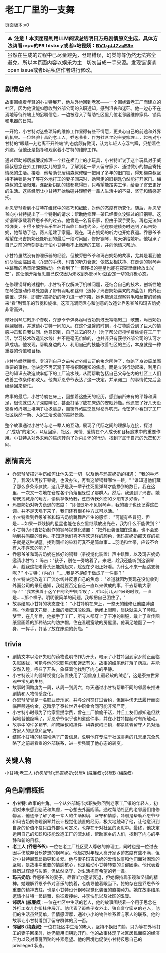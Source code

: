 # 老工厂里的一支舞
页面版本:v0
 

| :warning: 注意！本页面是利用LLM阅读总结明日方舟剧情原文生成，具体方法请看repo的PR history或者b站视频：[BV1gdJ7zqESe](https://www.bilibili.com/video/BV1gdJ7zqESe/)         |
|:----------------------------|
| 虽然在生成的过程中已尽量避免，但是错误，幻觉等等仍然无法完全避免。所以本页面内容以娱乐为主，切勿当成一手来源。发现错误请open issue或者b站私信作者进行修改。|



## 剧情总结
故事围绕着年轻的小甘特展开，他从外地回到老家——一个围绕着老工厂而建立的社区，因为他没能如愿收到外部公司的入职通知，感到沮丧和迷茫。他一边心不在焉地等待终端上的招聘信息，一边被卷入了帮助社区里几位老邻居维修家具、锁具和电器的日常。

一开始，小甘特对这些琐碎的维修工作显得有些不情愿，更关心自己的前途和外界的机会。一位经验丰富的老工人，乔恩爷爷，作为社区里的主要修理工，起初对小甘特的“眼睛一刻也离不开终端”的态度颇有微词，认为年轻人心浮气躁，只想着往外跑。但他还是指导和观察着小甘特的维修工作。

通过帮助邻居威廉叔修理一个挂在柜门上的小玩具，小甘特听说了这个玩具对于威廉叔思念在外工作的女儿的意义，了解到老一辈人留守家乡、通过微小的物品寄托情感的生活。接着，他帮助邻居梅森叔修理一把用了多年的旧门锁，得知梅森叔坚持不换锁是为了等在外地打工的妻子回来时，她带走的旧钥匙仍然能打开家门。梅森叔的生活艰难，连配新钥匙的钱都觉得贵，只希望能踏实工作，给妻子寄去更好的生活。这些经历让小甘特开始触碰并理解老一辈人生活中的不易、坚守和情感寄托。

乔恩爷爷看到小甘特在维修中的灵巧和细致，对他的态度有所软化。随后，乔恩爷爷向小甘特提出了一个特别的请求：帮助他修理一架已经很久没弹过的旧钢琴。这架钢琴承载着乔恩爷爷的过去。他曾是一名音乐家，但由于双手受伤，再也无法如常弹奏，不得不放弃音乐生涯并面临巨额违约金。他在躲避债务时遇到了玛吉奶奶，她帮助了他，两人组建了家庭。现在，玛吉奶奶的听力也开始衰退。乔恩爷爷希望在玛吉奶奶还能听到的最后一段时间里，修好钢琴，每天弹给她听。他坦承了自己之前的苛刻是出于怕小甘特看不上微薄的工钱，并向他请求帮助。

小甘特虽然没有修理乐器的经验，但被乔恩爷爷和玛吉奶奶的故事，尤其是看到他们尽管面临困境（乔恩的手伤、玛吉的听力衰退）依然互相扶持、在走调的钢琴声中跳舞的场景所深深触动。他看到了“一颗残损的星星也能在夜空里继续放出光芒”，这让他开始反思自己仅仅因为未收到外部offer就否定一切的消极心态。

在修理钢琴的过程中，小甘特不仅解决了机械问题，还结合自己的技术，创新性地在琴弦振动传导处加装了带有羽毛和丝带（选择了玛吉奶奶喜欢的湖蓝色）的外设装置。这样，即使玛吉奶奶的听力进一步下降，她也能通过观察羽毛和丝带的颤动来“看”到音乐的节奏和旋律。这项充满同理心和创意的改造让乔恩爷爷和玛吉奶奶非常高兴。

修好钢琴后的那个傍晚，乔恩爷爷弹奏起玛吉奶奶过去常唱的工厂歌曲，玛吉奶奶翩翩起舞，并邀请小甘特一同加入。在这个温馨的时刻，小甘特感受到了巨大的情感冲击和自我认同。他意识到，自己过去的努力（为了帮父母攒学费偷偷在工厂干活，学习技术改造流水线）并不是毫无价值的，也并非只有获得外部公司的认可才算成功。他发现，帮助身边的人、利用自己的技能改善社区的生活，本身就是一种重要的价值和目标。

小甘特幡然醒悟，意识到自己之前被对外部认可的执念困住了，忽略了身边简单而重要的事物。他决定不再沉溺于等待招聘通知的焦虑，而是立刻行动起来，利用自己的知识去改造效率低下的工厂流水线，从而帮助包括自己父母在内的社区工人们改善工作条件和收入。他向乔恩爷爷表达了这一决定，并承诺工厂的事情忙完后会继续回来帮忙。

故事的最后，小甘特躺在床上，回想着这些天的经历，感到前所未有的平静和满足，很快就进入了深度睡眠，甚至打落了放在床边的安眠药瓶。他遗忘了好几天没查看的终端上堆满了垃圾信息，而窗外的星空显得格外明亮。他在梦中看到了工厂社区焕然一新、大家生活改善的美好景象。

整个故事通过小甘特与老一辈人的互动，展现了代际之间的理解与连接，探讨了“成功”的定义，以及回家、社区、亲情、爱情在个人成长和目标追求中的重要作用。小甘特从对外求索的焦虑转向了对内关怀的行动，找到了属于自己的光芒和方向。
## 剧情高光
*   乔恩爷爷描述手伤如何让他失去一切，以及他与玛吉奶奶的相遇：
    "我的手坏了，我没法再按下琴键，也没办法，再看这架钢琴哪怕一眼。"
    "谁知道他们藏了那么多条条款款，这几乎是我一辈子往死里弹琴才能挣到的数目。我在这里，一次又一次地在仓库各个角落里躲过了那群人，然后，我遇到了玛吉。她帮我找藏身的地方，偷偷拿饭给我，还告诉我外面的夕阳有多好看。"
*   玛吉奶奶对听力衰退的态度：
    "即便是听不见钢琴声，我的脑子也还记得这曲调。并不是天塌下来了，我们还有很多种方式可以活。"
*   小甘特看到乔恩爷爷和玛吉奶奶跳舞后产生的感悟：
    "可能有些冒犯，但是......如果一颗残损的星星也能在夜空里继续放出光芒，我为什么不能做到？"
*   小甘特为玛吉奶奶制作的钢琴视觉化装置：
    "把外设装置加在这里，也不会影响到共鸣腔的音色。不知道他们喜不喜欢这样的颜色，但玛吉奶奶那天穿的裙子就是这种湖蓝。找到同样的染料可真不是简单事......羽毛和丝带，应该不会有人不喜欢的吧？"
*   乔恩爷爷和玛吉奶奶在修好的钢琴（带视觉化装置）声中跳舞，以及玛吉奶奶邀请小甘特：
    玛吉："孩子，别在一旁站着了。来吧，趁我还能听到这钢琴声，趁我这把老骨头还能跳起来，趁现在夕阳正好看。为什么不来一起跳支舞呢？"
    小甘特：（内心）"......我是不是终于做成了一件事？"
*   小甘特决定改造工厂流水线并反思自己的焦虑：
    "难道就因为我现在没能收到外面公司的录用通知，我就要否定自己一直以来做成的事，不去帮助大家吗？"
    "我太执着于这个目标的中间阶段了，所以前几天回来的时候，一直是......那个样子。明明很简单的问题，我却把自己困住了。"
*   故事结尾小甘特的状态变化：
    "小甘特躺在床上，一整天的维修让他胳膊酸痛。他看着天花板，上面的墙皮斑驳脱落。他闭上眼睛，很快就进入了睡眠。梦里，在几年后，他接手了工厂，所有人都穿上了干净的制服，戴上了宣传图纸里画着的那种结实的防护帽，住在温暖宽敞的房屋里。他满足地翻了一个身，一挥手，打落了放在床边的药瓶。"
## trivia
*   剧情文本以治疗失眠的药物说明书作为开头，暗示了小甘特回到家乡前正面临失眠困扰，可能与他的求职焦虑和迷茫有关。故事的结尾他打落了药瓶，并能安然入睡，呼应了开头，象征着他找到了内心的平静。
*   小甘特设计的钢琴视觉化装置使用了“羽兽身上最轻软的绒毛”，这是泰拉世界观中常见的生物。
*   故事时间跨度为一周，从周一到周六，每天通过小甘特帮助不同的邻居来推进剧情和人物情感变化。
*   乔恩爷爷曾是一名职业音乐家，并与公司签订过合约，但因手伤无法履行而面临巨额违约金，这暗示了泰拉世界中职业合同可能非常严苛。
*   小甘特小时候为了给家里攒学费，曾在工厂偷偷干活，并且工友们都知道但默契地替他隐瞒了。乔恩爷爷似乎也知道这件事，并在小甘特提起时有所触动。
*   故事中的许多细节，如威廉叔的挂件、梅森叔的旧锁，都象征着留守人员对远方家人的思念和坚守。
*   结尾小甘特的终端堆满了广告信息，说明他在专注于社区事务的几天里完全忽略了之前最看重的外部联系，进一步强调了他心态的转变。
## 关键人物
小甘特;老工人 (乔恩爷爷);玛吉奶奶;邻居A (威廉叔);邻居B (梅森叔)
## 角色剧情概括
-   **小甘特**: 故事的主角。一个从外部城市求职失败回到老家工厂镇的年轻人，初期对未来感到迷茫和焦虑，一心想去外面闯荡。通过帮助社区的老邻居们维修物品，他逐渐了解了老一辈人的生活困境、坚守和情感。特别是帮助乔恩爷爷和玛吉奶奶修理钢琴并设计视觉化装置的经历，极大地触动了他，让他意识到自身的价值不应只由外部认可定义，也存在于对社区的贡献中。最终，他决定运用自己的知识和技能改造工厂的流水线，帮助家乡的人们，找到了内心的平静和新的目标。
-   **老工人 (乔恩爷爷)**: 一位在老工厂社区受人尊敬的修理工，同时也是一位过去因手伤放弃音乐梦想的钢琴家。他起初对年轻人离开家乡的态度有些不满，但对小甘特展现出指导和关爱。他与妻子玛吉奶奶的爱情故事和他们面对困难的坚韧，是故事中重要的情感核心，也是触动小甘特转变的关键因素。他代表着经历过辉煌与失落，但依然坚守、对生活抱有希望的老一辈。
-   **玛吉奶奶**: 乔恩爷爷的妻子。尽管听力逐渐衰退，但她保持着乐观和坚韧的精神。她理解乔恩爷爷对音乐的执着，也劝导他着眼当下。她的存在是乔恩爷爷重要的精神支柱，也是小甘特设计钢琴视觉化装置的直接动力。她在故事结尾邀请小甘特一起跳舞，象征着接纳、共享快乐以及社区的温暖。
-   **邻居A (威廉叔)**: 一位在社区中生活的老人，他的故事围绕着一个用于思念在外打工女儿的旧挂件展开。他代表了那些子女外出、独自留守家乡的老人，他们的生活虽然简单，但情感深厚，通过小小的物件维系着与家人的联系。他的故事让小甘特看到了留守群体的另一面。
-   **邻居B (梅森叔)**: 一位在社区中生活的老人，坚持不换旧门锁，只为等在外地打工的妻子回来时，她仍能用旧钥匙开门。他的故事体现了社区居民面临的经济压力以及对家庭团聚的朴素愿望。他的困境也促使小甘特反思自己的 privileged 状态。